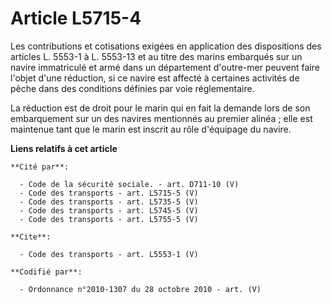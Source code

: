 # Article L5715-4

Les contributions et cotisations exigées en application des dispositions des articles L. 5553-1 à L. 5553-13 et au titre des
marins embarqués sur un navire immatriculé et armé dans un département d'outre-mer peuvent faire l'objet d'une réduction, si
ce navire est affecté à certaines activités de pêche dans des conditions définies par voie réglementaire. 

La réduction est de droit pour le marin qui en fait la demande lors de son embarquement sur un des navires mentionnés au
premier alinéa ; elle est maintenue tant que le marin est inscrit au rôle d'équipage du navire.

**Liens relatifs à cet article**

	**Cité par**:

	  - Code de la sécurité sociale. - art. D711-10 (V)
	  - Code des transports - art. L5715-5 (V)
	  - Code des transports - art. L5735-5 (V)
	  - Code des transports - art. L5745-5 (V)
	  - Code des transports - art. L5755-5 (V)

	**Cite**:

	  - Code des transports - art. L5553-1 (V)

	**Codifié par**:

	  - Ordonnance n°2010-1307 du 28 octobre 2010 - art. (V)
